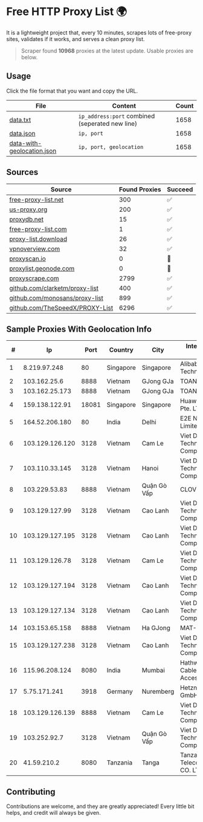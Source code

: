 
# Free HTTP Proxy List 🌍

It is a lightweight project that, every 10 minutes, scrapes lots of free-proxy sites, validates if it works, and serves a clean proxy list.


> Scraper found **10968** proxies at the latest update. Usable proxies are below.

## Usage

Click the file format that you want and copy the URL.


|File|Content|Count|
|----|-------|-----|
|[data.txt](https://raw.githubusercontent.com/themiralay/Proxy-List-World/master/data.txt)|`ip_address:port` combined (seperated new line)|1658|
|[data.json](https://raw.githubusercontent.com/themiralay/Proxy-List-World/master/data.json)|`ip, port`|1658|
|[data-with-geolocation.json](https://raw.githubusercontent.com/themiralay/Proxy-List-World/master/data-with-geolocation.json)|`ip, port, geolocation`|1658|

## Sources

|Source|Found Proxies|Succeed|
|------|-------------|-------|
|[free-proxy-list.net](https://free-proxy-list.net)|300|✅|
|[us-proxy.org](https://www.us-proxy.org)|200|✅|
|[proxydb.net](http://proxydb.net)|15|✅|
|[free-proxy-list.com](https://free-proxy-list.com/?page=&port=&type%5B%5D=http&type%5B%5D=https&up_time=0&search=Search)|1|✅|
|[proxy-list.download](https://www.proxy-list.download/HTTP)|26|✅|
|[vpnoverview.com](https://vpnoverview.com/privacy/anonymous-browsing/free-proxy-servers)|32|✅|
|[proxyscan.io](https://www.proxyscan.io)|0|🚫|
|[proxylist.geonode.com](https://proxylist.geonode.com/api/proxy-list?limit=300&page=1&sort_by=lastChecked&sort_type=desc&protocols=http,https)|0|🚫|
|[proxyscrape.com](https://api.proxyscrape.com/v2/?request=displayproxies&protocol=http&timeout=10000&country=all&ssl=all&anonymity=all)|2799|✅|
|[github.com/clarketm/proxy-list](https://raw.githubusercontent.com/clarketm/proxy-list/master/proxy-list-raw.txt)|400|✅|
|[github.com/monosans/proxy-list](https://raw.githubusercontent.com/monosans/proxy-list/main/proxies/http.txt)|899|✅|
|[github.com/TheSpeedX/PROXY-List](https://raw.githubusercontent.com/TheSpeedX/PROXY-List/master/http.txt)|6296|✅|


## Sample Proxies With Geolocation Info

|#|Ip|Port|Country|City|Internet Service Provider|
|-|--|----|-------|----|-------------------------|
|1|8.219.97.248|80|Singapore|Singapore|Alibaba (US) Technology Co., Ltd.|
|2|103.162.25.6|8888|Vietnam|GJong GJa|TOANTHANGSTECH|
|3|103.162.25.173|8888|Vietnam|GJong GJa|TOANTHANGSTECH|
|4|159.138.122.91|18081|Singapore|Singapore|Huawei International Pte. LTD|
|5|164.52.206.180|80|India|Delhi|E2E Networks Limited|
|6|103.129.126.120|3128|Vietnam|Cam Le|Viet Digital Technology Liability Company|
|7|103.110.33.145|3128|Vietnam|Hanoi|Viet Digital Technology Liability Company|
|8|103.229.53.83|8888|Vietnam|Quận Gò Vấp|CLOVIET|
|9|103.129.127.99|3128|Vietnam|Cao Lanh|Viet Digital Technology Liability Company|
|10|103.129.127.195|3128|Vietnam|Cao Lanh|Viet Digital Technology Liability Company|
|11|103.129.126.78|3128|Vietnam|Cam Le|Viet Digital Technology Liability Company|
|12|103.129.127.194|3128|Vietnam|Cao Lanh|Viet Digital Technology Liability Company|
|13|103.129.127.134|3128|Vietnam|Cao Lanh|Viet Digital Technology Liability Company|
|14|103.153.65.158|8888|Vietnam|Ha GJong|MAT-HN|
|15|103.129.127.238|3128|Vietnam|Cao Lanh|Viet Digital Technology Liability Company|
|16|115.96.208.124|8080|India|Mumbai|Hathway IP over Cable Internet Access|
|17|5.75.171.241|3918|Germany|Nuremberg|Hetzner Online GmbH|
|18|103.129.126.139|8888|Vietnam|Cam Le|Viet Digital Technology Liability Company|
|19|103.252.92.7|3128|Vietnam|Quận Gò Vấp|Viet Digital Technology Liability Company|
|20|41.59.210.2|8080|Tanzania|Tanga|Tanzania Telecommunications CO. LTD|



## Contributing

Contributions are welcome, and they are greatly appreciated! Every
little bit helps, and credit will always be given.

